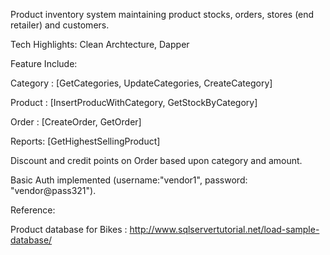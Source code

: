 Product inventory system maintaining product stocks, orders, stores (end retailer) and customers.

Tech Highlights: Clean Archtecture, Dapper 

Feature Include: 

Category : [GetCategories, UpdateCategories, CreateCategory]

Product : [InsertProducWithCategory, GetStockByCategory]

Order : [CreateOrder, GetOrder]

Reports: [GetHighestSellingProduct]

Discount and credit points on Order based upon category and amount.

Basic Auth implemented (username:"vendor1", password: "vendor@pass321").

Reference:

Product database for Bikes : http://www.sqlservertutorial.net/load-sample-database/

